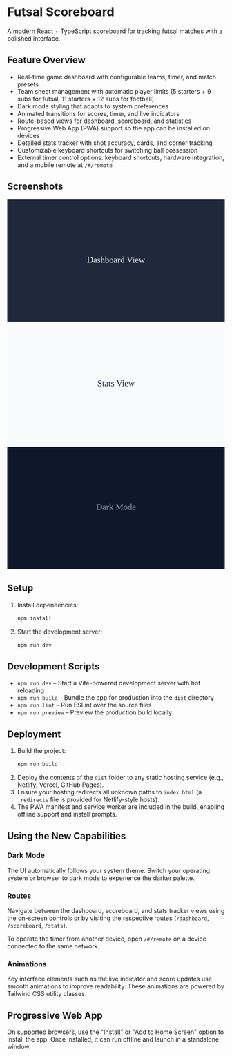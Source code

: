 # Futsal Scoreboard

A modern React + TypeScript scoreboard for tracking futsal matches with a polished interface.

## Feature Overview
- Real-time game dashboard with configurable teams, timer, and match presets
- Team sheet management with automatic player limits (5 starters + 9 subs for futsal, 11 starters + 12 subs for football)
- Dark mode styling that adapts to system preferences
- Animated transitions for scores, timer, and live indicators
- Route-based views for dashboard, scoreboard, and statistics
- Progressive Web App (PWA) support so the app can be installed on devices
- Detailed stats tracker with shot accuracy, cards, and corner tracking
- Customizable keyboard shortcuts for switching ball possession
- External timer control options: keyboard shortcuts, hardware integration, and a mobile remote at `/#/remote`

## Screenshots

![Dashboard view](docs/ui-dashboard.svg)
![Stats tracker](docs/ui-stats.svg)
![Dark mode](docs/ui-dark-mode.svg)

## Setup
1. Install dependencies:
   ```bash
   npm install
   ```
2. Start the development server:
   ```bash
   npm run dev
   ```

## Development Scripts
- `npm run dev` – Start a Vite-powered development server with hot reloading
- `npm run build` – Bundle the app for production into the `dist` directory
- `npm run lint` – Run ESLint over the source files
- `npm run preview` – Preview the production build locally

## Deployment
1. Build the project:
   ```bash
   npm run build
   ```
2. Deploy the contents of the `dist` folder to any static hosting service (e.g., Netlify, Vercel, GitHub Pages).
3. Ensure your hosting redirects all unknown paths to `index.html` (a `_redirects` file is provided for Netlify-style hosts).
4. The PWA manifest and service worker are included in the build, enabling offline support and install prompts.

## Using the New Capabilities
### Dark Mode
The UI automatically follows your system theme. Switch your operating system or browser to dark mode to experience the darker palette.

### Routes
Navigate between the dashboard, scoreboard, and stats tracker views using the on-screen controls or by visiting the respective routes (`/dashboard`, `/scoreboard`, `/stats`).

To operate the timer from another device, open `/#/remote` on a device connected to the same network.

### Animations
Key interface elements such as the live indicator and score updates use smooth animations to improve readability. These animations are powered by Tailwind CSS utility classes.

## Progressive Web App
On supported browsers, use the "Install" or "Add to Home Screen" option to install the app. Once installed, it can run offline and launch in a standalone window.

